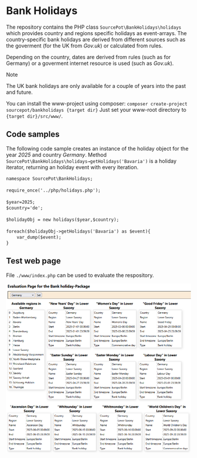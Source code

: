 # Bank Holidays

The repository contains the PHP class `SourcePot\BankHolidays\holidays` which provides country and regions specific holidays as event-arrays. The country-specific bank holidays are derived from different sources such as the goverment (for the UK from *Gov.uk*) or calculated from rules. 

Depending on the country, dates are derived from rules (such as for Germany) or a goverment internet resource is used (such as *Gov.uk*).

>[!NOTE]
>The UK bank holidays are only available for a couple of years into the past and future.

You can install the www-project using composer: `composer create-project sourcepot/bankholidays {target dir}`
Just set your www-root directory to `{target dir}/src/www/`.

## Code samples

The following code sample creates an instance of the holiday object for the year *2025* and country *Germany*. Method `SourcePot\BankHolidays\holidays→getHolidays('Bavaria')` is a holiday iterator, returning an holiday event with every iteration.

```
namespace SourcePot\BankHolidays;
	
require_once('../php/holidays.php');

$year=2025;
$country='de';

$holidayObj = new holidays($year,$country);

foreach($holidayObj->getHolidays('Bavaria') as $event){
    var_dump($event);
}
```

## Test web page

File `./www/index.php` can be used to evaluate the respository.

![Web page screenshot](./assets/uk-sample-result.png)